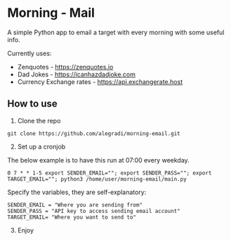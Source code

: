 # Morning - Mail

A simple Python app to email a target with every morning with some useful info.

Currently uses:
- Zenquotes - https://zenquotes.io
- Dad Jokes - https://icanhazdadjoke.com
- Currency Exchange rates - https://api.exchangerate.host

## How to use

1. Clone the repo
```commandline
git clone https://github.com/alegradi/morning-email.git
```

2. Set up a cronjob

The below example is to have this run at 07:00 every weekday.
```commandline
0 7 * * 1-5 export SENDER_EMAIL=""; export SENDER_PASS=""; export TARGET_EMAIL=""; python3 /home/user/morning-email/main.py
```

Specify the variables, they are self-explanatory:
```commandline
SENDER_EMAIL = "Where you are sending from"
SENDER_PASS = "API key to access sending email account"
TARGET_EMAIL= "Where you want to send to"
```

3. Enjoy
